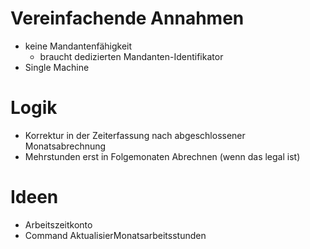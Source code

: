 # Vereinfachende Annahmen

- keine Mandantenfähigkeit
    - braucht dedizierten Mandanten-Identifikator
- Single Machine

# Logik

- Korrektur in der Zeiterfassung nach abgeschlossener Monatsabrechnung
- Mehrstunden erst in Folgemonaten Abrechnen (wenn das legal ist)

# Ideen

- Arbeitszeitkonto
- Command AktualisierMonatsarbeitsstunden
